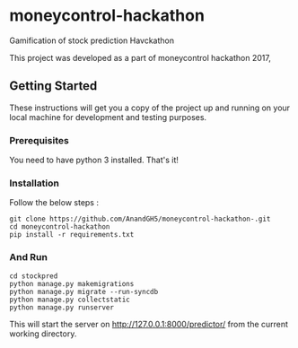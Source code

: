 # moneycontrol-hackathon
Gamification of stock prediction
Havckathon


This  project was developed as a part of moneycontrol hackathon 2017, 

## Getting Started

These instructions will get you a copy of the project up and running on your local machine for development and testing purposes.
### Prerequisites

You need to have python 3 installed. That's it!



### Installation

Follow the below steps : 

```
git clone https://github.com/AnandGH5/moneycontrol-hackathon-.git
cd moneycontrol-hackathon
pip install -r requirements.txt
```

### And Run

```
cd stockpred
python manage.py makemigrations
python manage.py migrate --run-syncdb
python manage.py collectstatic
python manage.py runserver
```
This will start the server on http://127.0.0.1:8000/predictor/ from the current working directory.




